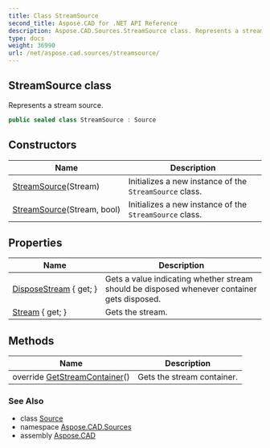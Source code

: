 ```yaml
---
title: Class StreamSource
second_title: Aspose.CAD for .NET API Reference
description: Aspose.CAD.Sources.StreamSource class. Represents a stream source
type: docs
weight: 36990
url: /net/aspose.cad.sources/streamsource/
---
```

## StreamSource class

Represents a stream source.

```csharp
public sealed class StreamSource : Source
```

## Constructors

| Name | Description |
| --- | --- |
| [StreamSource](streamsource/#constructor)(Stream) | Initializes a new instance of the `StreamSource` class. |
| [StreamSource](streamsource/#constructor_1)(Stream, bool) | Initializes a new instance of the `StreamSource` class. |

## Properties

| Name | Description |
| --- | --- |
| [DisposeStream](../../aspose.cad.sources/streamsource/disposestream/) { get; } | Gets a value indicating whether stream should be disposed whenever container gets disposed. |
| [Stream](../../aspose.cad.sources/streamsource/stream/) { get; } | Gets the stream. |

## Methods

| Name | Description |
| --- | --- |
| override [GetStreamContainer](../../aspose.cad.sources/streamsource/getstreamcontainer/)() | Gets the stream container. |

### See Also

* class [Source](../../aspose.cad/source/)
* namespace [Aspose.CAD.Sources](../../aspose.cad.sources/)
* assembly [Aspose.CAD](../../)


